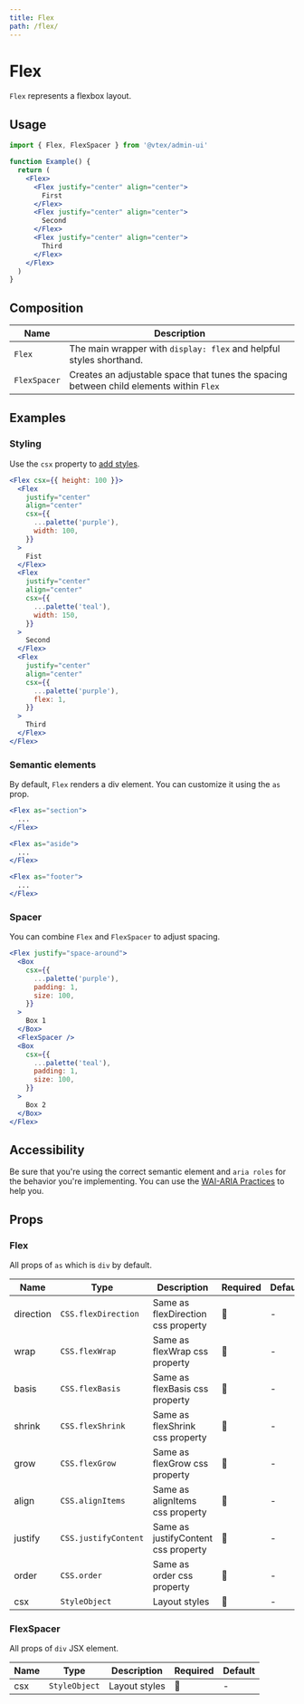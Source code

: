 ```yaml
---
title: Flex
path: /flex/
---
```


# Flex

`Flex` represents a flexbox layout.

## Usage

```jsx isStatic
import { Flex, FlexSpacer } from '@vtex/admin-ui'

function Example() {
  return (
    <Flex>
      <Flex justify="center" align="center">
        First
      </Flex>
      <Flex justify="center" align="center">
        Second
      </Flex>
      <Flex justify="center" align="center">
        Third
      </Flex>
    </Flex>
  )
}
```

## Composition

| Name         | Description                                                                             |
| ------------ | --------------------------------------------------------------------------------------- |
| `Flex`       | The main wrapper with `display: flex` and helpful styles shorthand.                     |
| `FlexSpacer` | Creates an adjustable space that tunes the spacing between child elements within `Flex` |

## Examples

### Styling

Use the `csx` property to [add styles](/guidelines/styling/).

```jsx
<Flex csx={{ height: 100 }}>
  <Flex
    justify="center"
    align="center"
    csx={{
      ...palette('purple'),
      width: 100,
    }}
  >
    Fist
  </Flex>
  <Flex
    justify="center"
    align="center"
    csx={{
      ...palette('teal'),
      width: 150,
    }}
  >
    Second
  </Flex>
  <Flex
    justify="center"
    align="center"
    csx={{
      ...palette('purple'),
      flex: 1,
    }}
  >
    Third
  </Flex>
</Flex>
```

### Semantic elements

By default, `Flex` renders a div element. You can customize it using the `as` prop.

```jsx isStatic
<Flex as="section">
  ...
</Flex>

<Flex as="aside">
  ...
</Flex>

<Flex as="footer">
  ...
</Flex>
```

### Spacer

You can combine `Flex` and `FlexSpacer` to adjust spacing.

```jsx
<Flex justify="space-around">
  <Box
    csx={{
      ...palette('purple'),
      padding: 1,
      size: 100,
    }}
  >
    Box 1
  </Box>
  <FlexSpacer />
  <Box
    csx={{
      ...palette('teal'),
      padding: 1,
      size: 100,
    }}
  >
    Box 2
  </Box>
</Flex>
```

## Accessibility

Be sure that you're using the correct semantic element and `aria roles` for the behavior you're implementing. You can use the [WAI-ARIA Practices](https://www.w3.org/TR/wai-aria-practices/) to help you.

## Props

### Flex

All props of `as` which is `div` by default.

| Name      | Type                 | Description                         | Required | Default |
| --------- | -------------------- | ----------------------------------- | -------- | ------- |
| direction | `CSS.flexDirection`  | Same as flexDirection css property  | 🚫       | -       |
| wrap      | `CSS.flexWrap`       | Same as flexWrap css property       | 🚫       | -       |
| basis     | `CSS.flexBasis`      | Same as flexBasis css property      | 🚫       | -       |
| shrink    | `CSS.flexShrink`     | Same as flexShrink css property     | 🚫       | -       |
| grow      | `CSS.flexGrow`       | Same as flexGrow css property       | 🚫       | -       |
| align     | `CSS.alignItems`     | Same as alignItems css property     | 🚫       | -       |
| justify   | `CSS.justifyContent` | Same as justifyContent css property | 🚫       | -       |
| order     | `CSS.order`          | Same as order css property          | 🚫       | -       |
| csx       | `StyleObject`        | Layout styles                       | 🚫       | -       |

### FlexSpacer

All props of `div` JSX element.

| Name | Type          | Description   | Required | Default |
| ---- | ------------- | ------------- | -------- | ------- |
| csx  | `StyleObject` | Layout styles | 🚫       | -       |
